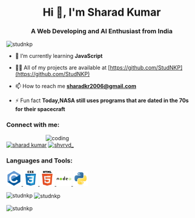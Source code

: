 <h1 align="center">Hi 👋, I'm Sharad Kumar</h1>
<h3 align="center">A Web Developing and AI Enthusiast from India</h3>

<p align="left"> <img src="https://komarev.com/ghpvc/?username=studnkp&label=Profile%20views&color=0e75b6&style=flat" alt="studnkp" /> </p>

- 🌱 I’m currently learning **JavaScript**

- 👨‍💻 All of my projects are available at [https://github.com/StudNKP](https://github.com/StudNKP)

- 📫 How to reach me **sharadkr2006@gmail.com**

- ⚡ Fun fact **Today,NASA still uses programs that are dated in the 70s for their spacecraft**

<h3 align="left">Connect with me:</h3>
<img align="right" alt="coding" width="400" src="https://camo.githubusercontent.com/cae12fddd9d6982901d82580bdf321d81fb299141098ca1c2d4891870827bf17/68747470733a2f2f6d69726f2e6d656469756d2e636f6d2f6d61782f313336302f302a37513379765349765f7430696f4a2d5a2e676966"
<p align="left">
<a href="https://www.linkedin.com/in/sharad-kumar-9a0673266/" target="blank"><img align="center" src="https://raw.githubusercontent.com/rahuldkjain/github-profile-readme-generator/master/src/images/icons/Social/linked-in-alt.svg" alt="sharad kumar" height="30" width="40" /></a>
<a href="https://www.instagram.com/shvrvd_/" target="blank"><img align="center" src="https://raw.githubusercontent.com/rahuldkjain/github-profile-readme-generator/master/src/images/icons/Social/instagram.svg" alt="shvrvd_" height="30" width="40" /></a>
</p>

<h3 align="left">Languages and Tools:</h3>
<p align="left"> <a href="https://www.cprogramming.com/" target="_blank" rel="noreferrer"> <img src="https://raw.githubusercontent.com/devicons/devicon/master/icons/c/c-original.svg" alt="c" width="40" height="40"/> </a> <a href="https://www.w3schools.com/css/" target="_blank" rel="noreferrer"> <img src="https://raw.githubusercontent.com/devicons/devicon/master/icons/css3/css3-original-wordmark.svg" alt="css3" width="40" height="40"/> </a> <a href="https://www.w3.org/html/" target="_blank" rel="noreferrer"> <img src="https://raw.githubusercontent.com/devicons/devicon/master/icons/html5/html5-original-wordmark.svg" alt="html5" width="40" height="40"/> </a> <a href="https://nodejs.org" target="_blank" rel="noreferrer"> <img src="https://raw.githubusercontent.com/devicons/devicon/master/icons/nodejs/nodejs-original-wordmark.svg" alt="nodejs" width="40" height="40"/> </a> <a href="https://www.python.org" target="_blank" rel="noreferrer"> <img src="https://raw.githubusercontent.com/devicons/devicon/master/icons/python/python-original.svg" alt="python" width="40" height="40"/> </a> </p>

<p><img align="left" src="https://github-readme-stats.vercel.app/api/top-langs?username=studnkp&show_icons=true&locale=en&layout=compact" alt="studnkp" /></p>

<p>&nbsp;<img align="center" src="https://github-readme-stats.vercel.app/api?username=studnkp&show_icons=true&locale=en" alt="studnkp" /></p>

<p><img align="center" src="https://github-readme-streak-stats.herokuapp.com/?user=studnkp&" alt="studnkp" /></p>
